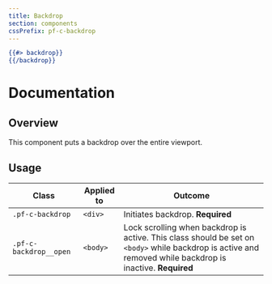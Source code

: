 ```yaml
---
title: Backdrop
section: components
cssPrefix: pf-c-backdrop
---
```


```hbs title=Backdrop-example isFullscreen=true
{{#> backdrop}}
{{/backdrop}}
```

# Documentation
## Overview

This component puts a backdrop over the entire viewport.

## Usage

| Class | Applied to | Outcome |
| -- | -- | -- |
| `.pf-c-backdrop` | `<div>` |  Initiates backdrop. **Required** |
| `.pf-c-backdrop__open` | `<body>` |  Lock scrolling when backdrop is active. This class should be set on `<body>` while backdrop is active and removed while backdrop is inactive. **Required** |
